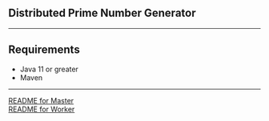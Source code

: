## Distributed Prime Number Generator
<hr>
<h2>Requirements</h2>
<ul>
    <li> Java 11 or greater
    <li>Maven
</ul>
<hr>
<a href="distrib-master/README.md">README for Master</a><br>
<a href="distrib-worker/README.md">README for Worker</a>
    